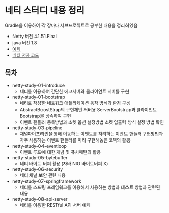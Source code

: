 # 네티 스터디 내용 정리

Gradle을 이용하여 각 장마다 서브프로젝트로 공부한 내용을 정리하였음
* Netty 버전 4.1.51.Final  
* java 버전 1.8
* [예제](https://github.com/netty/netty/tree/4.1/example/src/main/java/io/netty/example) 
* [네티 저자 코드](https://github.com/krisjey/netty.book.kor) 

## 목차

* netty-study-01-introduce
  - 네티를 이용하여 간단한 에코서버와 클라이언트 서버를 구현 
* netty-study-01-bootstrap
  - 네티로 작성한 네트워크 애플리케이션 동작 방식과 환경 구성
  - AbstractBoostStrap의 구현체인 서버용 ServerBootstrap과 클라이언트 Bootstrap을 상속하여 구현
  - 이벤트 핸들러 등록방법과 소켓 옵션 설정방법 소켓 입출력 방식 설정 방법 확인
* netty-study-03-pipeline
  - 채널파이프라인을 통해 이동하는 이벤트를 처리하는 이벤트 핸들러 구현방법과 자주 사용하는 이벤트 핸들러를 미리 구현해놓은 코덱의 활용
* netty-study-04-eventloop
  - 이벤트 루프에 대한 개념 및 퓨처패턴의 활용
* netty-study-05-bytebuffer
  - 네티 바이트 버퍼 활용 (자바 NIO 바이트버퍼 X) 
* netty-study-06-security
  - 네티 채널 보안 관련 내용 
* netty-study-07-springframework
  - 네티를 스프링 프레임워크를 이용해서 사용하는 방법과 테스트 방법과 관련된 내용 
* netty-study-08-api-server
  - 네티를 이용한 RESTful API 서버 예제